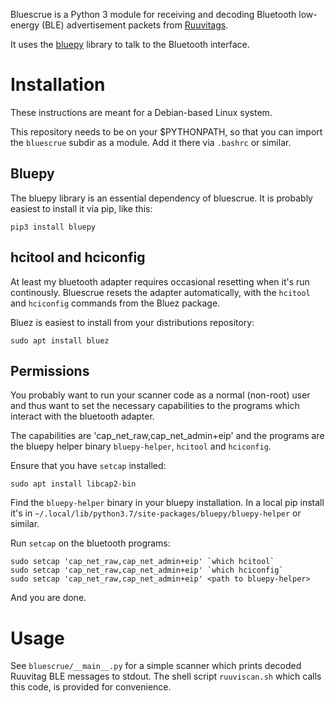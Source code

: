 Bluescrue is a Python 3 module for receiving and decoding Bluetooth
low-energy (BLE) advertisement packets from
[Ruuvitags](https://ruuvi.com/).

It uses the [bluepy](https://github.com/IanHarvey/bluepy) library to
talk to the Bluetooth interface.

# Installation

These instructions are meant for a Debian-based Linux system.

This repository needs to be on your $PYTHONPATH, so that you can import
the `bluescrue` subdir as a module. Add it there via `.bashrc` or
similar.

## Bluepy

The bluepy library is an essential dependency of bluescrue. It is
probably easiest to install it via pip, like this:

```
pip3 install bluepy
```

## hcitool and hciconfig

At least my bluetooth adapter requires occasional resetting when it's
run continously. Bluescrue resets the adapter automatically, with the
`hcitool` and `hciconfig` commands from the Bluez package.

Bluez is easiest to install from your distributions repository:

```
sudo apt install bluez
```

## Permissions

You probably want to run your scanner code as a normal (non-root) user
and thus want to set the necessary capabilities to the programs which
interact with the bluetooth adapter.

The capabilities are 'cap_net_raw,cap_net_admin+eip' and the programs
are the bluepy helper binary `bluepy-helper`, `hcitool` and `hciconfig`.

Ensure that you have `setcap` installed:

```
sudo apt install libcap2-bin
```

Find the `bluepy-helper` binary in your bluepy installation. In a local
pip install it's in
`~/.local/lib/python3.7/site-packages/bluepy/bluepy-helper` or similar.

Run `setcap` on the bluetooth programs:

```
sudo setcap 'cap_net_raw,cap_net_admin+eip' `which hcitool`
sudo setcap 'cap_net_raw,cap_net_admin+eip' `which hciconfig`
sudo setcap 'cap_net_raw,cap_net_admin+eip' <path to bluepy-helper>
```

And you are done.

# Usage

See `bluescrue/__main__.py` for a simple scanner which prints decoded
Ruuvitag BLE messages to stdout. The shell script `ruuviscan.sh` which
calls this code, is provided for convenience.

